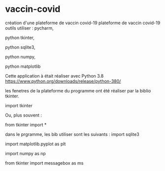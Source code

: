 # vaccin-covid
création d'une plateforme de vaccin covid-19
plateforme de vaccin covid-19 outils utiliser : pycharm,

python tkinter,

python sqlite3,

python numpy,

python matplotlib

Cette application à était réaliser avec Python 3.8 https://www.python.org/downloads/release/python-380/

les fenetres de la plateforme du programme ont été réaliser par la biblio tkinter. 

import tkinter

Ou, plus souvent :

from tkinter import *

dans le prgramme, les bib utiliser sont les suivants :
import sqlite3

import matplotlib.pyplot as plt

import numpy as np

from tkinter import messagebox as ms
